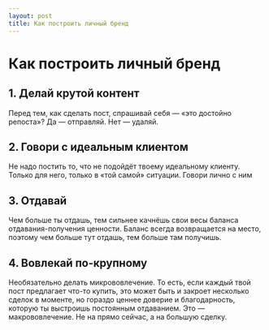 ```yaml
---
layout: post
title: Как построить личный бренд
---
```


# Как построить личный бренд

## 1. Делай крутой контент

Перед тем, как сделать пост, спрашивай себя — «это достойно репоста»? Да — отправляй. Нет — удаляй.

## 2. Говори с идеальным клиентом

Не надо постить то, что не подойдёт твоему идеальному клиенту. Только для него, только в «той самой» ситуации. Говори лично с ним

## 3. Отдавай

Чем больше ты отдашь, тем сильнее качнёшь свои весы баланса отдавания-получения ценности. Баланс всегда возвращается на место, поэтому чем больше тут отдашь, тем больше там получишь.

## 4. Вовлекай по-крупному

Необязательно делать микрововлечение. То есть, если каждый твой пост предлагает что-то купить, это может быть и закроет несколько сделок в моменте, но гораздо ценнее доверие и благодарность, которую ты выстроишь постоянным отдаванием. Это — макрововлечение. Не на прямо сейчас, а на большую сделку.

